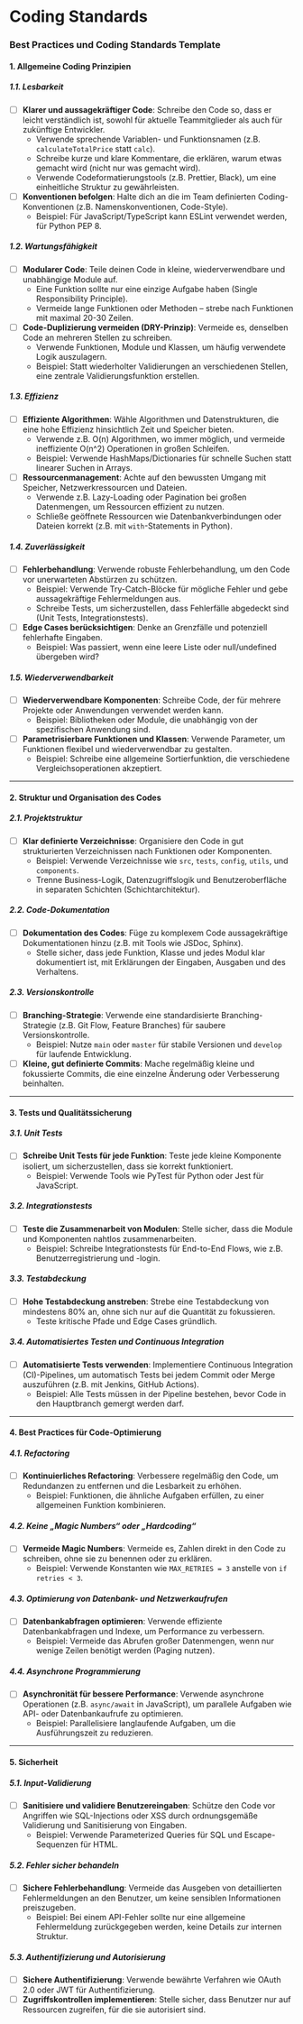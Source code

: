 # Coding Standards

### **Best Practices und Coding Standards Template**

#### **1. Allgemeine Coding Prinzipien**

##### **1.1. Lesbarkeit**
- [ ] **Klarer und aussagekräftiger Code**: Schreibe den Code so, dass er leicht verständlich ist, sowohl für aktuelle Teammitglieder als auch für zukünftige Entwickler.
  - Verwende sprechende Variablen- und Funktionsnamen (z.B. `calculateTotalPrice` statt `calc`).
  - Schreibe kurze und klare Kommentare, die erklären, warum etwas gemacht wird (nicht nur was gemacht wird).
  - Verwende Codeformatierungstools (z.B. Prettier, Black), um eine einheitliche Struktur zu gewährleisten.
- [ ] **Konventionen befolgen**: Halte dich an die im Team definierten Coding-Konventionen (z.B. Namenskonventionen, Code-Style).
  - Beispiel: Für JavaScript/TypeScript kann ESLint verwendet werden, für Python PEP 8.

##### **1.2. Wartungsfähigkeit**
- [ ] **Modularer Code**: Teile deinen Code in kleine, wiederverwendbare und unabhängige Module auf.
  - Eine Funktion sollte nur eine einzige Aufgabe haben (Single Responsibility Principle).
  - Vermeide lange Funktionen oder Methoden – strebe nach Funktionen mit maximal 20-30 Zeilen.
- [ ] **Code-Duplizierung vermeiden (DRY-Prinzip)**: Vermeide es, denselben Code an mehreren Stellen zu schreiben.
  - Verwende Funktionen, Module und Klassen, um häufig verwendete Logik auszulagern.
  - Beispiel: Statt wiederholter Validierungen an verschiedenen Stellen, eine zentrale Validierungsfunktion erstellen.
  
##### **1.3. Effizienz**
- [ ] **Effiziente Algorithmen**: Wähle Algorithmen und Datenstrukturen, die eine hohe Effizienz hinsichtlich Zeit und Speicher bieten.
  - Verwende z.B. O(n) Algorithmen, wo immer möglich, und vermeide ineffiziente O(n^2) Operationen in großen Schleifen.
  - Beispiel: Verwende HashMaps/Dictionaries für schnelle Suchen statt linearer Suchen in Arrays.
- [ ] **Ressourcenmanagement**: Achte auf den bewussten Umgang mit Speicher, Netzwerkressourcen und Dateien.
  - Verwende z.B. Lazy-Loading oder Pagination bei großen Datenmengen, um Ressourcen effizient zu nutzen.
  - Schließe geöffnete Ressourcen wie Datenbankverbindungen oder Dateien korrekt (z.B. mit `with`-Statements in Python).

##### **1.4. Zuverlässigkeit**
- [ ] **Fehlerbehandlung**: Verwende robuste Fehlerbehandlung, um den Code vor unerwarteten Abstürzen zu schützen.
  - Beispiel: Verwende Try-Catch-Blöcke für mögliche Fehler und gebe aussagekräftige Fehlermeldungen aus.
  - Schreibe Tests, um sicherzustellen, dass Fehlerfälle abgedeckt sind (Unit Tests, Integrationstests).
- [ ] **Edge Cases berücksichtigen**: Denke an Grenzfälle und potenziell fehlerhafte Eingaben.
  - Beispiel: Was passiert, wenn eine leere Liste oder null/undefined übergeben wird?
  
##### **1.5. Wiederverwendbarkeit**
- [ ] **Wiederverwendbare Komponenten**: Schreibe Code, der für mehrere Projekte oder Anwendungen verwendet werden kann.
  - Beispiel: Bibliotheken oder Module, die unabhängig von der spezifischen Anwendung sind.
- [ ] **Parametrisierbare Funktionen und Klassen**: Verwende Parameter, um Funktionen flexibel und wiederverwendbar zu gestalten.
  - Beispiel: Schreibe eine allgemeine Sortierfunktion, die verschiedene Vergleichsoperationen akzeptiert.
  
---

#### **2. Struktur und Organisation des Codes**

##### **2.1. Projektstruktur**
- [ ] **Klar definierte Verzeichnisse**: Organisiere den Code in gut strukturierten Verzeichnissen nach Funktionen oder Komponenten.
  - Beispiel: Verwende Verzeichnisse wie `src`, `tests`, `config`, `utils`, und `components`.
  - Trenne Business-Logik, Datenzugriffslogik und Benutzeroberfläche in separaten Schichten (Schichtarchitektur).
  
##### **2.2. Code-Dokumentation**
- [ ] **Dokumentation des Codes**: Füge zu komplexem Code aussagekräftige Dokumentationen hinzu (z.B. mit Tools wie JSDoc, Sphinx).
  - Stelle sicher, dass jede Funktion, Klasse und jedes Modul klar dokumentiert ist, mit Erklärungen der Eingaben, Ausgaben und des Verhaltens.
  
##### **2.3. Versionskontrolle**
- [ ] **Branching-Strategie**: Verwende eine standardisierte Branching-Strategie (z.B. Git Flow, Feature Branches) für saubere Versionskontrolle.
  - Beispiel: Nutze `main` oder `master` für stabile Versionen und `develop` für laufende Entwicklung.
- [ ] **Kleine, gut definierte Commits**: Mache regelmäßig kleine und fokussierte Commits, die eine einzelne Änderung oder Verbesserung beinhalten.

---

#### **3. Tests und Qualitätssicherung**

##### **3.1. Unit Tests**
- [ ] **Schreibe Unit Tests für jede Funktion**: Teste jede kleine Komponente isoliert, um sicherzustellen, dass sie korrekt funktioniert.
  - Beispiel: Verwende Tools wie PyTest für Python oder Jest für JavaScript.
  
##### **3.2. Integrationstests**
- [ ] **Teste die Zusammenarbeit von Modulen**: Stelle sicher, dass die Module und Komponenten nahtlos zusammenarbeiten.
  - Beispiel: Schreibe Integrationstests für End-to-End Flows, wie z.B. Benutzerregistrierung und -login.

##### **3.3. Testabdeckung**
- [ ] **Hohe Testabdeckung anstreben**: Strebe eine Testabdeckung von mindestens 80% an, ohne sich nur auf die Quantität zu fokussieren.
  - Teste kritische Pfade und Edge Cases gründlich.

##### **3.4. Automatisiertes Testen und Continuous Integration**
- [ ] **Automatisierte Tests verwenden**: Implementiere Continuous Integration (CI)-Pipelines, um automatisch Tests bei jedem Commit oder Merge auszuführen (z.B. mit Jenkins, GitHub Actions).
  - Beispiel: Alle Tests müssen in der Pipeline bestehen, bevor Code in den Hauptbranch gemergt werden darf.

---

#### **4. Best Practices für Code-Optimierung**

##### **4.1. Refactoring**
- [ ] **Kontinuierliches Refactoring**: Verbessere regelmäßig den Code, um Redundanzen zu entfernen und die Lesbarkeit zu erhöhen.
  - Beispiel: Funktionen, die ähnliche Aufgaben erfüllen, zu einer allgemeinen Funktion kombinieren.
  
##### **4.2. Keine „Magic Numbers“ oder „Hardcoding“**
- [ ] **Vermeide Magic Numbers**: Vermeide es, Zahlen direkt in den Code zu schreiben, ohne sie zu benennen oder zu erklären.
  - Beispiel: Verwende Konstanten wie `MAX_RETRIES = 3` anstelle von `if retries < 3`.

##### **4.3. Optimierung von Datenbank- und Netzwerkaufrufen**
- [ ] **Datenbankabfragen optimieren**: Verwende effiziente Datenbankabfragen und Indexe, um Performance zu verbessern.
  - Beispiel: Vermeide das Abrufen großer Datenmengen, wenn nur wenige Zeilen benötigt werden (Paging nutzen).
  
##### **4.4. Asynchrone Programmierung**
- [ ] **Asynchronität für bessere Performance**: Verwende asynchrone Operationen (z.B. `async/await` in JavaScript), um parallele Aufgaben wie API- oder Datenbankaufrufe zu optimieren.
  - Beispiel: Parallelisiere langlaufende Aufgaben, um die Ausführungszeit zu reduzieren.

---

#### **5. Sicherheit**

##### **5.1. Input-Validierung**
- [ ] **Sanitisiere und validiere Benutzereingaben**: Schütze den Code vor Angriffen wie SQL-Injections oder XSS durch ordnungsgemäße Validierung und Sanitisierung von Eingaben.
  - Beispiel: Verwende Parameterized Queries für SQL und Escape-Sequenzen für HTML.

##### **5.2. Fehler sicher behandeln**
- [ ] **Sichere Fehlerbehandlung**: Vermeide das Ausgeben von detaillierten Fehlermeldungen an den Benutzer, um keine sensiblen Informationen preiszugeben.
  - Beispiel: Bei einem API-Fehler sollte nur eine allgemeine Fehlermeldung zurückgegeben werden, keine Details zur internen Struktur.

##### **5.3. Authentifizierung und Autorisierung**
- [ ] **Sichere Authentifizierung**: Verwende bewährte Verfahren wie OAuth 2.0 oder JWT für Authentifizierung.
- [ ] **Zugriffskontrollen implementieren**: Stelle sicher, dass Benutzer nur auf Ressourcen zugreifen, für die sie autorisiert sind.